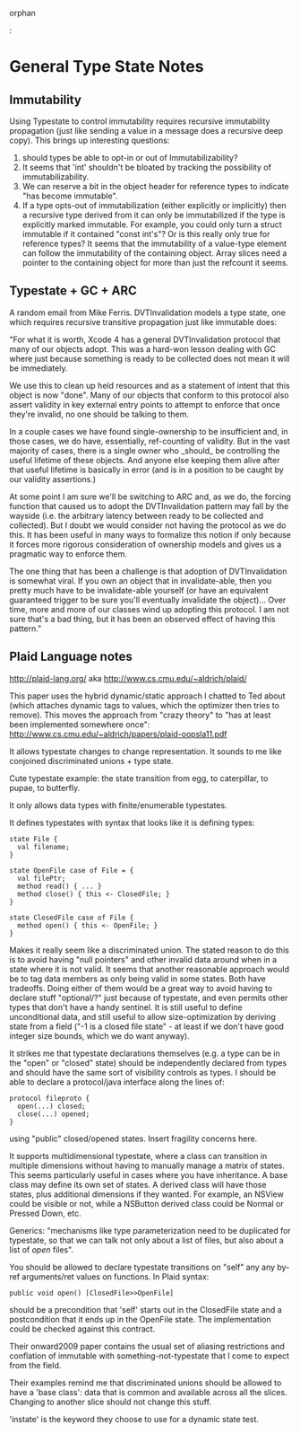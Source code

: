 orphan

:   

General Type State Notes
========================

Immutability
------------

Using Typestate to control immutability requires recursive immutability
propagation (just like sending a value in a message does a recursive
deep copy). This brings up interesting questions:

1.  should types be able to opt-in or out of Immutabilizability?
2.  It seems that 'int' shouldn't be bloated by tracking the possibility
    of immutabilizability.
3.  We can reserve a bit in the object header for reference types to
    indicate "has become immutable".
4.  If a type opts-out of immutabilization (either explicitly
    or implicitly) then a recursive type derived from it can only be
    immutabilized if the type is explicitly marked immutable. For
    example, you could only turn a struct immutable if it contained
    "const int's"? Or is this really only true for reference types? It
    seems that the immutability of a value-type element can follow the
    immutability of the containing object. Array slices need a pointer
    to the containing object for more than just the refcount it seems.

Typestate + GC + ARC
--------------------

A random email from Mike Ferris. DVTInvalidation models a type state,
one which requires recursive transitive propagation just like immutable
does:

"For what it is worth, Xcode 4 has a general DVTInvalidation protocol
that many of our objects adopt. This was a hard-won lesson dealing with
GC where just because something is ready to be collected does not mean
it will be immediately.

We use this to clean up held resources and as a statement of intent that
this object is now "done". Many of our objects that conform to this
protocol also assert validity in key external entry points to attempt to
enforce that once they're invalid, no one should be talking to them.

In a couple cases we have found single-ownership to be insufficient and,
in those cases, we do have, essentially, ref-counting of validity. But
in the vast majority of cases, there is a single owner who \_should\_ be
controlling the useful lifetime of these objects. And anyone else
keeping them alive after that useful lifetime is basically in error (and
is in a position to be caught by our validity assertions.)

At some point I am sure we'll be switching to ARC and, as we do, the
forcing function that caused us to adopt the DVTInvalidation pattern may
fall by the wayside (i.e. the arbitrary latency between ready to be
collected and collected). But I doubt we would consider not having the
protocol as we do this. It has been useful in many ways to formalize
this notion if only because it forces more rigorous consideration of
ownership models and gives us a pragmatic way to enforce them.

The one thing that has been a challenge is that adoption of
DVTInvalidation is somewhat viral. If you own an object that in
invalidate-able, then you pretty much have to be invalidate-able
yourself (or have an equivalent guaranteed trigger to be sure you'll
eventually invalidate the object)... Over time, more and more of our
classes wind up adopting this protocol. I am not sure that's a bad
thing, but it has been an observed effect of having this pattern."

Plaid Language notes
--------------------

<http://plaid-lang.org/> aka <http://www.cs.cmu.edu/~aldrich/plaid/>

This paper uses the hybrid dynamic/static approach I chatted to Ted
about (which attaches dynamic tags to values, which the optimizer then
tries to remove). This moves the approach from "crazy theory" to "has at
least been implemented somewhere once":
<http://www.cs.cmu.edu/~aldrich/papers/plaid-oopsla11.pdf>

It allows typestate changes to change representation. It sounds to me
like conjoined discriminated unions + type state.

Cute typestate example: the state transition from egg, to caterpillar,
to pupae, to butterfly.

It only allows data types with finite/enumerable typestates.

It defines typestates with syntax that looks like it is defining types:

    state File {
      val filename;
    }

    state OpenFile case of File = {
      val filePtr;
      method read() { ... } 
      method close() { this <- ClosedFile; }
    }

    state ClosedFile case of File {
      method open() { this <- OpenFile; }
    }

Makes it really seem like a discriminated union. The stated reason to do
this is to avoid having "null pointers" and other invalid data around
when in a state where it is not valid. It seems that another reasonable
approach would be to tag data members as only being valid in some
states. Both have tradeoffs. Doing either of them would be a great way
to avoid having to declare stuff "optional/?" just because of typestate,
and even permits other types that don't have a handy sentinel. It is
still useful to define unconditional data, and still useful to allow
size-optimization by deriving state from a field ("-1 is a closed file
state" - at least if we don't have good integer size bounds, which we do
want anyway).

It strikes me that typestate declarations themselves (e.g. a type can be
in the "open" or "closed" state) should be independently declared from
types and should have the same sort of visibility controls as types. I
should be able to declare a protocol/java interface along the lines of:

    protocol fileproto {
      open(...) closed;
      close(...) opened;
    }

using "public" closed/opened states. Insert fragility concerns here.

It supports multidimensional typestate, where a class can transition in
multiple dimensions without having to manually manage a matrix of
states. This seems particularly useful in cases where you have
inheritance. A base class may define its own set of states. A derived
class will have those states, plus additional dimensions if they wanted.
For example, an NSView could be visible or not, while a NSButton derived
class could be Normal or Pressed Down, etc.

Generics: "mechanisms like type parameterization need to be duplicated
for typestate, so that we can talk not only about a list of files, but
also about a list of *open* files".

You should be allowed to declare typestate transitions on "self" any any
by-ref arguments/ret values on functions. In Plaid syntax:

    public void open() [ClosedFile>>OpenFile]

should be a precondition that 'self' starts out in the ClosedFile state
and a postcondition that it ends up in the OpenFile state. The
implementation could be checked against this contract.

Their onward2009 paper contains the usual set of aliasing restrictions
and conflation of immutable with something-not-typestate that I come to
expect from the field.

Their examples remind me that discriminated unions should be allowed to
have a 'base class': data that is common and available across all the
slices. Changing to another slice should not change this stuff.

'instate' is the keyword they choose to use for a dynamic state test.
